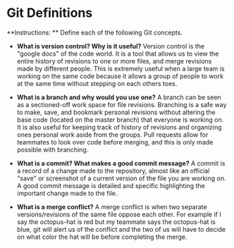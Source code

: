 # Git Definitions

**Instructions: ** Define each of the following Git concepts.

* **What is version control?  Why is it useful?**
Version control is the "google docs" of the code world. It is a tool that allows us to view the entire history of revisions to one or more files, and merge revisions made by different people. This is extremely useful when a large team is working on the same code because it allows a group of people to work at the same time without stepping on each others toes.

* **What is a branch and why would you use one?**
A branch can be seen as a sectioned-off work space for file revisions. Branching is a safe way to make, save, and bookmark personal revisions without altering the base code (located on the master branch) that everyone is working on. It is also useful for keeping track of history of revisions and organizing ones personal work aside from the groups. Pull requests allow for teammates to look over code before merging, and this is only made possible with branching.

* **What is a commit? What makes a good commit message?**
A commit is a record of a change made to the repository, almost like an official "save" or screenshot of a current version of the file you are working on. A good commit message is detailed and specific highlighting the important change made to the file.

* **What is a merge conflict?**
A merge conflict is when two separate versions/revisions of the same file oppose each other. For example if I say the octopus-hat is red but my teammate says the octopus-hat is blue, git will alert us of the conflict and the two of us will have to decide on what color the hat will be before completing the merge.